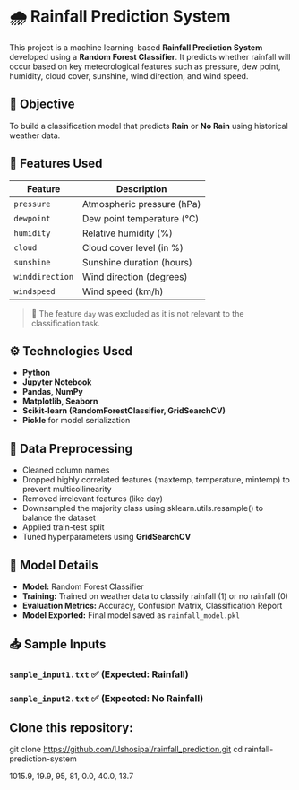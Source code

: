 # 🌧️ Rainfall Prediction System

This project is a machine learning-based **Rainfall Prediction System** developed using a **Random Forest Classifier**. It predicts whether rainfall will occur based on key meteorological features such as pressure, dew point, humidity, cloud cover, sunshine, wind direction, and wind speed.



## 📌 Objective

To build a classification model that predicts **Rain** or **No Rain** using historical weather data.



## 🧪 Features Used

| Feature         | Description                      |
|----------------|----------------------------------|
| `pressure`      | Atmospheric pressure (hPa)       |
| `dewpoint`      | Dew point temperature (°C)       |
| `humidity`      | Relative humidity (%)            |
| `cloud`         | Cloud cover level (in %)         |
| `sunshine`      | Sunshine duration (hours)        |
| `winddirection` | Wind direction (degrees)         |
| `windspeed`     | Wind speed (km/h)                |

> 🔸 The feature `day` was excluded as it is not relevant to the classification task.



## ⚙️ Technologies Used

- **Python**
- **Jupyter Notebook**
- **Pandas, NumPy**
- **Matplotlib, Seaborn**
- **Scikit-learn (RandomForestClassifier, GridSearchCV)**
- **Pickle** for model serialization



## 🧹 Data Preprocessing

- Cleaned column names
- Dropped highly correlated features (maxtemp, temperature, mintemp) to prevent multicollinearity
- Removed irrelevant features (like day)
- Downsampled the majority class using sklearn.utils.resample() to balance the dataset
- Applied train-test split
- Tuned hyperparameters using **GridSearchCV**



## 🎯 Model Details

- **Model:** Random Forest Classifier
- **Training:** Trained on weather data to classify rainfall (1) or no rainfall (0)
- **Evaluation Metrics:** Accuracy, Confusion Matrix, Classification Report
- **Model Exported:** Final model saved as `rainfall_model.pkl`



## 📥 Sample Inputs

### `sample_input1.txt` ✅ (Expected: Rainfall)
### `sample_input2.txt` ✅ (Expected: No Rainfall)

## Clone this repository:

git clone https://github.com/Ushosipal/rainfall_prediction.git
cd rainfall-prediction-system


1015.9, 19.9, 95, 81, 0.0, 40.0, 13.7

